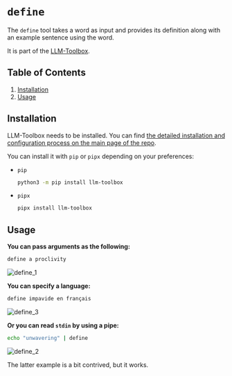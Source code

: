 # `define`

The `define` tool takes a word as input and provides its definition along with an example sentence using the word.

It is part of the [LLM-Toolbox](https://github.com/sderev/llm-toolbox).

<!-- TOC -->
## Table of Contents

1. [Installation](#installation)
1. [Usage](#usage)
<!-- /TOC -->

## Installation

LLM-Toolbox needs to be installed. You can find [the detailed installation and configuration process on the main page of the repo](https://github.com/sderev/llm-toolbox).

You can install it with `pip` or `pipx` depending on your preferences:

* `pip`

    ```bash
    python3 -m pip install llm-toolbox
    ```

* `pipx`

    ```bash
    pipx install llm-toolbox
    ```

## Usage

**You can pass arguments as the following:**

```bash
define a proclivity
```

![define_1](https://github.com/sderev/llm-toolbox/assets/24412384/ec7b43b3-8a4f-4286-8968-6ecf95f925ef)

**You can specify a language:**

```bash
define impavide en français
```

![define_3](https://github.com/sderev/llm-toolbox/assets/24412384/606b68c2-43c6-41db-96d7-e1e7828b8421)

**Or you can read `stdin` by using a pipe:**

```bash
echo "unwavering" | define
```

![define_2](https://github.com/sderev/llm-toolbox/assets/24412384/315cbe8f-2065-4a71-9bb3-a683cb3336f3)

The latter example is a bit contrived, but it works.
